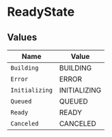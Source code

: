 # ReadyState


## Values

| Name           | Value          |
| -------------- | -------------- |
| `Building`     | BUILDING       |
| `Error`        | ERROR          |
| `Initializing` | INITIALIZING   |
| `Queued`       | QUEUED         |
| `Ready`        | READY          |
| `Canceled`     | CANCELED       |
